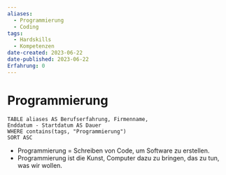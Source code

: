 ```yaml
---
aliases:
  - Programmierung
  - Coding
tags:
  - Hardskills
  - Kompetenzen
date-created: 2023-06-22
date-published: 2023-06-22
Erfahrung: 0
---
```

# Programmierung

```dataview
TABLE aliases AS Berufserfahrung, Firmenname,
Enddatum - Startdatum AS Dauer
WHERE contains(tags, "Programmierung")
SORT ASC
```

- Programmierung = Schreiben von Code, um Software zu erstellen.
- Programmierung ist die Kunst, Computer dazu zu bringen, das zu tun, was wir wollen.
